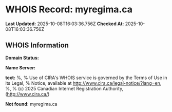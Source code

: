 # WHOIS Record: myregima.ca

**Last Updated:** 2025-10-08T16:03:36.756Z
**Checked At:** 2025-10-08T16:03:36.756Z

## WHOIS Information

**Domain Status:** 

**Name Server:** 

**text:** %, % Use of CIRA's WHOIS service is governed by the Terms of Use in its Legal, % Notice, available at http://www.cira.ca/legal-notice/?lang=en, %, % (c) 2025 Canadian Internet Registration Authority, (http://www.cira.ca/)

**Not found:** myregima.ca

